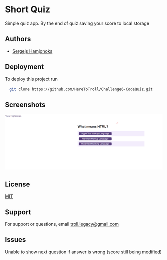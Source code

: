 
# Short Quiz

Simple quiz app. By the end of quiz saving your score to local storage

## Authors

- [Sergejs Hamjonoks](https://github.com/HereToTroll)


## Deployment

To deploy this project run

```bash
  git clone https://github.com/HereToTroll/Challenge6-CodeQuiz.git 
```


## Screenshots

![App Screenshot](./WorkingApp.png)


## License

[MIT](https://choosealicense.com/licenses/mit/)


## Support

For support or questions, email troll.legacy@gmail.com 


## Issues

Unable to show next question if answer is wrong (score still being modified)
